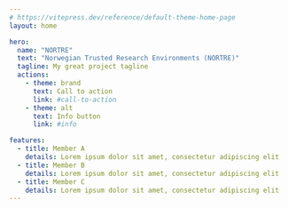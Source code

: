 ```yaml
---
# https://vitepress.dev/reference/default-theme-home-page
layout: home

hero:
  name: "NORTRE"
  text: "Norwegian Trusted Research Environments (NORTRE)"
  tagline: My great project tagline
  actions:
    - theme: brand
      text: Call to action
      link: #call-to-action
    - theme: alt
      text: Info button
      link: #info

features:
  - title: Member A
    details: Lorem ipsum dolor sit amet, consectetur adipiscing elit
  - title: Member B
    details: Lorem ipsum dolor sit amet, consectetur adipiscing elit
  - title: Member C
    details: Lorem ipsum dolor sit amet, consectetur adipiscing elit
---
```

